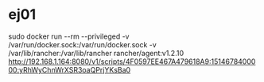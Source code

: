 # ej01
sudo docker run --rm --privileged -v /var/run/docker.sock:/var/run/docker.sock -v /var/lib/rancher:/var/lib/rancher rancher/agent:v1.2.10 http://192.168.1.164:8080/v1/scripts/4F0597EE467A479618A9:1514678400000:yRhWyChnWrXSR3oaQPrjYKsBa0
